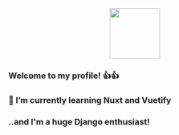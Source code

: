 <div id="header" align="center">
  <img src="https://media.giphy.com/media/IeRdg7gLkfK1ly2mFU/giphy.gif" width="100"/>
</div>

### Welcome to my profile! 👍👍
### 🌱 I’m currently learning Nuxt and Vuetify
### ..and I'm a huge Django enthusiast!
